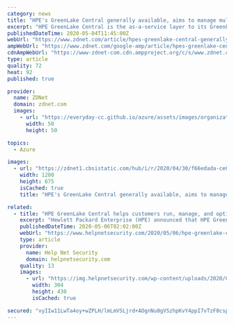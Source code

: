 ```yaml
---
category: news
title: "HPE's GreenLake Central generally available, aims to manage multi-cloud to edge deployments"
excerpt: "HPE GreenLake Central is the as-a-service layer to its GreenLake platform, which has more than 800 customers globally."
publishedDateTime: 2020-05-04T11:45:00Z
webUrl: "https://www.zdnet.com/article/hpes-greenlake-central-generally-available-aims-to-manage-multi-cloud-to-edge-deployments/"
ampWebUrl: "https://www.zdnet.com/google-amp/article/hpes-greenlake-central-generally-available-aims-to-manage-multi-cloud-to-edge-deployments/"
cdnAmpWebUrl: "https://www-zdnet-com.cdn.ampproject.org/c/s/www.zdnet.com/google-amp/article/hpes-greenlake-central-generally-available-aims-to-manage-multi-cloud-to-edge-deployments/"
type: article
quality: 72
heat: 92
published: true

provider:
  name: ZDNet
  domain: zdnet.com
  images:
    - url: "https://everyday-cc.github.io/azure/assets/images/organizations/zdnet.com-50x50.jpg"
      width: 50
      height: 50

topics:
  - Azure

images:
  - url: "https://zdnet1.cbsistatic.com/hub/i/r/2020/04/30/f66edada-ce05-4950-8f6c-92359717a853/thumbnail/1200x675/08eac1fa9c322dffceac2936c79fe33e/wdc-q3-2020.png"
    width: 1200
    height: 675
    isCached: true
    title: "HPE's GreenLake Central generally available, aims to manage multi-cloud to edge deployments"

related:
  - title: "HPE GreenLake Central helps customers run, manage, and optimize their hybrid cloud estate"
    excerpt: "Hewlett Packard Enterprise (HPE) announced that HPE GreenLake Central, unveiled in December 2019, is now generally available for HPE GreenLake customers."
    publishedDateTime: 2020-05-06T02:02:00Z
    webUrl: "https://www.helpnetsecurity.com/2020/05/06/hpe-greenlake-central/"
    type: article
    provider:
      name: Help Net Security
      domain: helpnetsecurity.com
    quality: 13
    images:
      - url: "https://img.helpnetsecurity.com/wp-content/uploads/2020/03/12085321/insecure-rsac2020.jpg"
        width: 304
        height: 430
        isCached: true

secured: "vyIIw11LwTa4oy+wZPLH/lmLmVSLjrd+AOgnNu0gVSzhpKvY4ppI7vTzF0csp7rRhOvD7sm8r1uFrXttyxR3Ldj2xh6UG+Uxa3Dsj3FDkwaeV199TgJlaVlcLbdA9rN4JUlklIGoOKgWkc0f9ec7wsz5YNjVhBJyDZaupiPs+Bxo2NyEnSc0l+APgcb2xJddkNFoEziobZ/a9yIWSxhwO3ZL7Fb8pHtELgmOdnpC68Tjb94nu7Q52pNy9MfdvgjSUlLwvlq0e+yRN3AgPhMnOVDPD96yXVDMSc+9F0CinA9uXNj4V7ee0pHgGleFh/tUHJfoEU2Tu5bMwZr0YNrk7b01wwOD8y7Lz+fCwxqiO+uJ1MCc4OTrp1O1/zVnpMi1WgnbWTorOiQPqG88ZM2llWOZExZIWftlZSinwAiI+oH/2ruOpw7kT0D1HJje5DEyJZuNarLvghO7P+bkF8vXne1+WnEigcG5psE8jBluAYo=;PfbtMW63xXOeqGd2Q2dfyw=="
---
```


